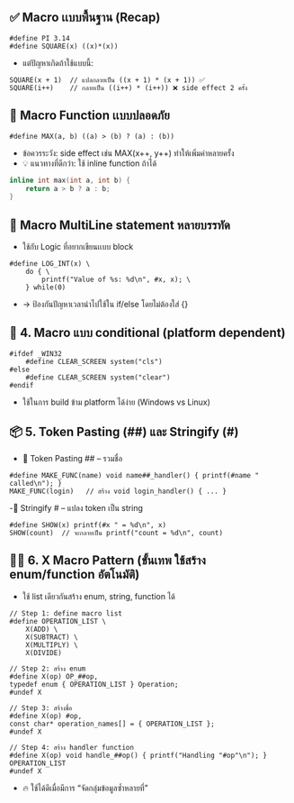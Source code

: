 ## ✅ Macro เเบบพื้นฐาน (Recap)
```
#define PI 3.14
#define SQUARE(x) ((x)*(x))
```
- แต่ปัญหาเกิดถ้าใช้แบบนี้:
```
SQUARE(x + 1)  // แปลกลายเป็น ((x + 1) * (x + 1)) ✅
SQUARE(i++)    // กลายเป็น ((i++) * (i++)) ❌ side effect 2 ครั้ง
```

## 🚀 Macro Function เเบบปลอดภัย
```
#define MAX(a, b) ((a) > (b) ? (a) : (b))
```
- ข้อควรระวัง: side effect เช่น MAX(x++, y++) ทำให้เพิ่มค่าหลายครั้ง
- 💡 แนวทางที่ดีกว่า: ใช้ inline function ถ้าได้
```c
inline int max(int a, int b) {
    return a > b ? a : b;
}
```

## 🧩 Macro MultiLine statement หลายบรรทัด
- ใช้กับ Logic ที่อยากเขียนเเบบ block
```
#define LOG_INT(x) \
    do { \
        printf("Value of %s: %d\n", #x, x); \
    } while(0)
```
- → ป้องกันปัญหาเวลานำไปใช้ใน if/else โดยไม่ต้องใส่ {}

## 🔄 4. Macro แบบ conditional (platform dependent)
```
#ifdef _WIN32
    #define CLEAR_SCREEN system("cls")
#else
    #define CLEAR_SCREEN system("clear")
#endif
```
- ใช้ในการ build ข้าม platform ได้ง่าย (Windows vs Linux)


## 📦 5. Token Pasting (##) และ Stringify (#)
- 🔹 Token Pasting ## – รวมชื่อ
```
#define MAKE_FUNC(name) void name##_handler() { printf(#name " called\n"); }
MAKE_FUNC(login)   // สร้าง void login_handler() { ... }
```
-🔹 Stringify # – แปลง token เป็น string
```
#define SHOW(x) printf(#x " = %d\n", x)
SHOW(count)  // จะกลายเป็น printf("count = %d\n", count)
```

## 🧙‍♂️ 6. X Macro Pattern (ขั้นเทพ ใช้สร้าง enum/function อัตโนมัติ)
- ใช้ list เดียวกันสร้าง enum, string, function ได้
```
// Step 1: define macro list
#define OPERATION_LIST \
    X(ADD) \
    X(SUBTRACT) \
    X(MULTIPLY) \
    X(DIVIDE)

// Step 2: สร้าง enum
#define X(op) OP_##op,
typedef enum { OPERATION_LIST } Operation;
#undef X

// Step 3: สร้างชื่อ
#define X(op) #op,
const char* operation_names[] = { OPERATION_LIST };
#undef X

// Step 4: สร้าง handler function
#define X(op) void handle_##op() { printf("Handling "#op"\n"); }
OPERATION_LIST
#undef X
```
- 🔥 ใช้ได้ดีเมื่อมีการ “จัดกลุ่มข้อมูลซ้ำหลายที่”